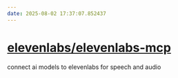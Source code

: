 ```yaml
---
date: 2025-08-02 17:37:07.852437
---
```


# [elevenlabs/elevenlabs-mcp](https://github.com/elevenlabs/elevenlabs-mcp)

connect ai models to elevenlabs for speech and audio